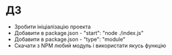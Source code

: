 # ДЗ

- Зробити ініціалізацію проекта
- Добавити в package.json - "start": "node ./index.js"
- Добавити в package.json - "type": "module"
- Скачати з NPM любий модуль і використати якусь функцію